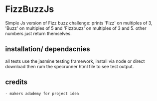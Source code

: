 # FizzBuzzJs

Simple Js version of Fizz buzz challenge: prints 'Fizz' on multiples of 3, 'Buzz' on multiples of 5 and 'Fizzbuzz' on multiples of 3 and 5. other numbers just return themselves.

## installation/ dependacnies

all tests use the jasmine testing framework, install via node or direct download then rum the specrunner html file to see test output.

## credits
    - makers adademy for project idea